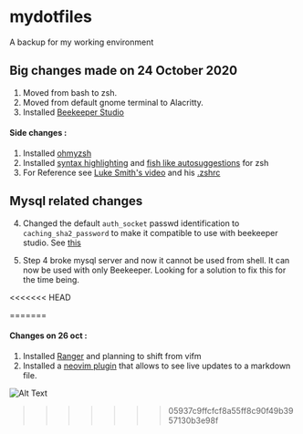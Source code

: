 mydotfiles
=========
A backup for my working environment

Big changes made on 24 October 2020 
--------
1. Moved from bash to zsh.
2. Moved from default gnome terminal to Alacritty.
3. Installed [Beekeeper Studio](https://github.com/beekeeper-studio/beekeeper-studio)

#### Side changes :
  1. Installed [ohmyzsh](https://github.com/ohmyzsh/ohmyzsh)
  2. Installed [syntax highlighting](https://github.com/zsh-users/zsh-syntax-highlighting) and [fish like autosuggestions](https://github.com/zsh-users/zsh-autosuggestions) for zsh
  3. For Reference see [Luke Smith's video](https://www.youtube.com/watch?v=eLEo4OQ-cuQ&t=486s) and his [.zshrc](https://gist.github.com/LukeSmithxyz/e62f26e55ea8b0ed41a65912fbebbe52)
  
  Mysql related changes
  ------
  
  4. Changed the default `auth_socket` passwd identification to `caching_sha2_password` to make it compatible to use with beekeeper studio. See [this](https://github.com/beekeeper-studio/beekeeper-studio/issues/405#issue-728431491)
  
  5. Step 4 broke mysql server and now it cannot be used from shell. 
  It can now be used with only Beekeeper. Looking for a solution to fix this for the time being. 
  
 
<<<<<<< HEAD

=======
#### Changes on 26 oct :
   1. Installed [Ranger](https://github.com/ranger/ranger) and planning to shift from vifm
   2. Installed a [neovim plugin](https://github.com/iamcco/markdown-preview.nvim) that allows to see live updates to a markdown file.
   
   
   ![Alt Text](https://media.giphy.com/media/JbpMvUgzz7bVOUs3W1/giphy.gif)
   
>>>>>>> 05937c9ffcfcf8a55ff8c90f49b3957130b3e98f
